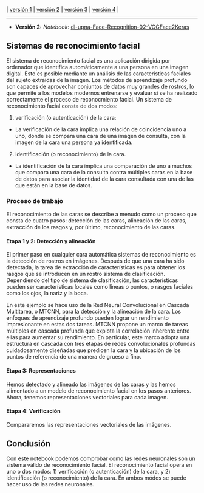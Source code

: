 | [versión 1](./dl-upna-Face-Recognition-01-CNN.html) |  [versión 2](./dl-upna-Face-Recognition-02-VGGFace2Keras.html) | [versión 3](./dl-upna-Face-Recognition-03-VGGFace2Keras-Architectures.html) |  [versión 4](./dl-upna-Face-Recognition-04-FineTuning.html) |


----


* **Versión 2:**
*Notebook*: [dl-upna-Face-Recognition-02-VGGFace2Keras](https://github.com/afrago/dl-upna-face-recognition/blob/master/dl_upna_Face_Recognition_02_VGGFace2Keras.ipynb)


## Sistemas de reconocimiento facial
El sistema de reconocimiento facial es una aplicación dirigida por ordenador que identifica automáticamente a una persona en una imagen digital. Esto es posible mediante un análisis de las características faciales del sujeto extraídas de la imagen.
Los métodos de aprendizaje profundo son capaces de aprovechar conjuntos de datos muy grandes de rostros, lo que permite a los modelos modernos entrenarse y evaluar si se ha realizado correctamente el proceso de reconocmiento facial.
Un sistema de reconocimiento facial consta de dos modos:
1. verificación (o autenticación) de la cara:
* La verificación de la cara implica una relación de coincidencia uno a uno, donde se compara una cara de una imagen de consulta, con la imagen de la cara una persona ya identificada. 
2. identificación (o reconocimiento) de la cara.
* La identificación de la cara implica una comparación de uno a muchos que compara una cara de la consulta contra múltiples caras en la base de datos para asociar la identidad de la cara consultada con una de las que están en la base de datos. 

### Proceso de trabajo
El reconocimiento de las caras se describe a menudo como un proceso que consta de cuatro pasos: detección de las caras, alineación de las caras, extracción de los rasgos y, por último, reconocimiento de las caras.

#### Etapa 1 y 2: Detección y alineación
El primer paso en cualquier cara automática sistemas de reconocimiento es la detección de rostros en imágenes. Después de que una cara ha sido detectada, la tarea de extracción de características es para obtener los rasgos que se introducen en un rostro sistema de clasificación. Dependiendo del tipo de sistema de clasificación, las características pueden ser características locales como líneas o puntos, o rasgos faciales como los ojos, la nariz y la boca.

En este ejemplo se hace uso de la Red Neural Convolucional en Cascada Multitarea, o MTCNN, para la detección y la alineación de la cara. Los enfoques de aprendizaje profundo pueden lograr un rendimiento impresionante en estas dos tareas.  MTCNN propone un marco de tareas múltiples en cascada profunda que explota la correlación inherente entre ellas para aumentar su rendimiento. En particular, este marco adopta una estructura en cascada con tres etapas de redes convolucionales profundas cuidadosamente diseñadas que predicen la cara y la ubicación de los puntos de referencia de una manera de grueso a fino. 

#### Etapa 3: Representaciones
Hemos detectado y alineado las imágenes de las caras y las hemos alimentado a un modelo de reconocimiento facial en los pasos anteriores. Ahora, tenemos representaciones vectoriales para cada imagen.

#### Etapa 4: Verificación
Compararemos las representaciones vectoriales de las imágenes. 

## Conclusión 
Con este notebook podemos comprobar como las redes neuronales son un sistema válido de reconocimiento facial. 
El reconocimiento facial opera en uno o dos modos: 1) verificación (o autenticación) de la cara, y 2) identificación (o reconocimiento) de la cara. En ambos módos se puede hacer uso de las redes neuronales.
